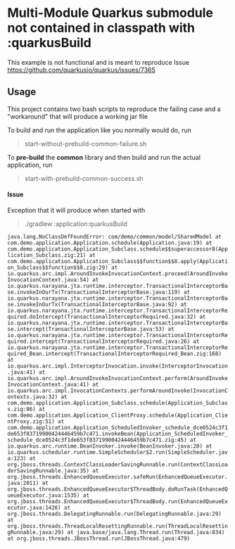 # Multi-Module Quarkus submodule not contained in classpath with :quarkusBuild

This example is not functional and is meant to reproduce Issue https://github.com/quarkusio/quarkus/issues/7365

## Usage

This project contains two bash scripts to reproduce the failing case and a "workaround"
that will produce a working jar file

To build and run the application like you normally would do, run

> start-without-prebuild-common-failure.sh


To **pre-build** the **common** library and then build and run the actual application, run

> start-with-prebuild-common-success.sh


#### Issue

Exception that it will produce when started with

> ./gradlew :application:quarkusBuild

`java.lang.NoClassDefFoundError: com/demo/common/model/SharedModel
        at com.demo.application.Application.schedule(Application.java:19)
        at com.demo.application.Application_Subclass.schedule$$superaccessor8(Application_Subclass.zig:21)
        at com.demo.application.Application_Subclass$$function$$8.apply(Application_Subclass$$function$$8.zig:29)
        at io.quarkus.arc.impl.AroundInvokeInvocationContext.proceed(AroundInvokeInvocationContext.java:54)
        at io.quarkus.narayana.jta.runtime.interceptor.TransactionalInterceptorBase.invokeInOurTx(TransactionalInterceptorBase.java:119)
        at io.quarkus.narayana.jta.runtime.interceptor.TransactionalInterceptorBase.invokeInOurTx(TransactionalInterceptorBase.java:92)
        at io.quarkus.narayana.jta.runtime.interceptor.TransactionalInterceptorRequired.doIntercept(TransactionalInterceptorRequired.java:32)
        at io.quarkus.narayana.jta.runtime.interceptor.TransactionalInterceptorBase.intercept(TransactionalInterceptorBase.java:53)
        at io.quarkus.narayana.jta.runtime.interceptor.TransactionalInterceptorRequired.intercept(TransactionalInterceptorRequired.java:26)
        at io.quarkus.narayana.jta.runtime.interceptor.TransactionalInterceptorRequired_Bean.intercept(TransactionalInterceptorRequired_Bean.zig:168)
        at io.quarkus.arc.impl.InterceptorInvocation.invoke(InterceptorInvocation.java:41)
        at io.quarkus.arc.impl.AroundInvokeInvocationContext.perform(AroundInvokeInvocationContext.java:41)
        at io.quarkus.arc.impl.InvocationContexts.performAroundInvoke(InvocationContexts.java:32)
        at com.demo.application.Application_Subclass.schedule(Application_Subclass.zig:86)
        at com.demo.application.Application_ClientProxy.schedule(Application_ClientProxy.zig:51)
        at com.demo.application.Application_ScheduledInvoker_schedule_dce0524c3f1de653f83719900424446459b7c471.invokeBean(Application_ScheduledInvoker_schedule_dce0524c3f1de653f83719900424446459b7c471.zig:45)
        at io.quarkus.arc.runtime.BeanInvoker.invoke(BeanInvoker.java:20)
        at io.quarkus.scheduler.runtime.SimpleScheduler$2.run(SimpleScheduler.java:123)
        at org.jboss.threads.ContextClassLoaderSavingRunnable.run(ContextClassLoaderSavingRunnable.java:35)
        at org.jboss.threads.EnhancedQueueExecutor.safeRun(EnhancedQueueExecutor.java:2011)
        at org.jboss.threads.EnhancedQueueExecutor$ThreadBody.doRunTask(EnhancedQueueExecutor.java:1535)
        at org.jboss.threads.EnhancedQueueExecutor$ThreadBody.run(EnhancedQueueExecutor.java:1426)
        at org.jboss.threads.DelegatingRunnable.run(DelegatingRunnable.java:29)
        at org.jboss.threads.ThreadLocalResettingRunnable.run(ThreadLocalResettingRunnable.java:29)
        at java.base/java.lang.Thread.run(Thread.java:834)
        at org.jboss.threads.JBossThread.run(JBossThread.java:479)
` 




